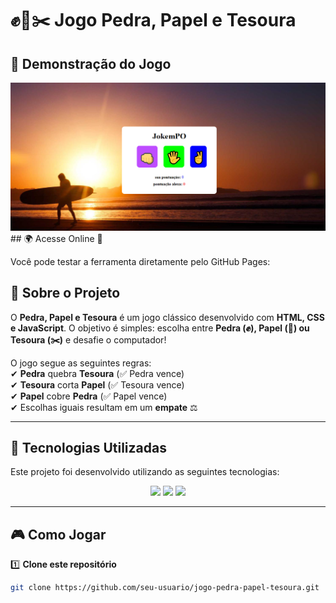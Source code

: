 # ✊📄✂️ Jogo Pedra, Papel e Tesoura  

## 📸 Demonstração do Jogo  
<div align="center">
  <img src="screenshot.png" alt="Jogo Pedra, Papel e Tesoura" width="600"/>
</div>
## 🌍 Acesse Online 🔗

Você pode testar a ferramenta diretamente pelo GitHub Pages:<a href="https://3d50n9961.github.io/pedra-papel-e-tesoura/" style="text-decoration: none;display:none;"> 👉Clique aqui para acessar!</a>
 


## 📌 Sobre o Projeto  
O **Pedra, Papel e Tesoura** é um jogo clássico desenvolvido com **HTML, CSS e JavaScript**. O objetivo é simples: escolha entre **Pedra (✊), Papel (📄) ou Tesoura (✂️)** e desafie o computador!  

O jogo segue as seguintes regras:  
✔ **Pedra** quebra **Tesoura** (✅ Pedra vence)  
✔ **Tesoura** corta **Papel** (✅ Tesoura vence)  
✔ **Papel** cobre **Pedra** (✅ Papel vence)  
✔ Escolhas iguais resultam em um **empate** ⚖️  

---

## 🚀 Tecnologias Utilizadas  
Este projeto foi desenvolvido utilizando as seguintes tecnologias:

<div align="center">
  <img src="https://img.shields.io/badge/HTML5-E34F26?style=for-the-badge&logo=html5&logoColor=white" />
  <img src="https://img.shields.io/badge/CSS3-1572B6?style=for-the-badge&logo=css3&logoColor=white" />
  <img src="https://img.shields.io/badge/JavaScript-F7DF1E?style=for-the-badge&logo=javascript&logoColor=black" />
</div>  

---

## 🎮 Como Jogar  
1️⃣ **Clone este repositório**  
```sh
git clone https://github.com/seu-usuario/jogo-pedra-papel-tesoura.git

